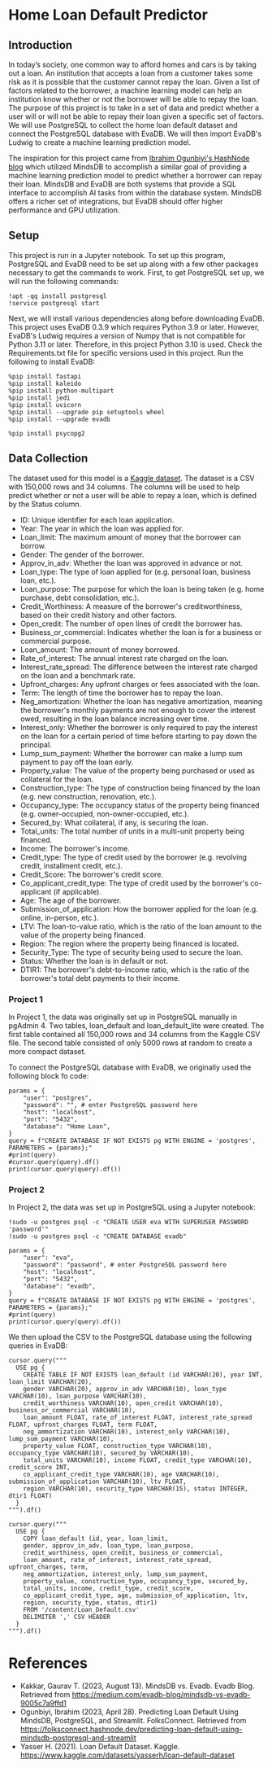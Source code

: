 # Home Loan Default Predictor

## Introduction

In today’s society, one common way to afford homes and cars is by taking out a loan. An institution that accepts a loan from a customer takes some risk as it is possible that the customer cannot repay the loan. Given a list of factors related to the borrower, a machine learning model can help an institution know whether or not the borrower will be able to repay the loan. The purpose of this project is to take in a set of data and predict whether a user will or will not be able to repay their loan given a specific set of factors. We will use PostgreSQL to collect the home loan default dataset and connect the PostgreSQL database with EvaDB. We will then import EvaDB's Ludwig to create a machine learning prediction model.

The inspiration for this project came from [Ibrahim Ogunbiyi's HashNode blog](https://folksconnect.hashnode.dev/predicting-loan-default-using-mindsdb-postgresql-and-streamlit) which utilized MindsDB to accomplish a similar goal of providing a machine learning prediction model to predict whether a borrower can repay their loan. MindsDB and EvaDB are both systems that provide a SQL interface to accomplish AI tasks from within the database system. MindsDB offers a richer set of integrations, but EvaDB should offer higher performance and GPU utilization.

## Setup

This project is run in a Jupyter notebook. To set up this program, PostgreSQL and EvaDB need to be set up along with a few other packages necessary to get the commands to work. First, to get PostgreSQL set up, we will run the following commands:

```
!apt -qq install postgresql
!service postgresql start
```

Next, we will install various dependencies along before downloading EvaDB. This project uses EvaDB 0.3.9 which requires Python 3.9 or later. However, EvaDB's Ludwig requires a version of Numpy that is not compatible for Python 3.11 or later. Therefore, in this project Python 3.10 is used. Check the Requirements.txt file for specific versions used in this project. Run the following to install EvaDB:

```
%pip install fastapi
%pip install kaleido
%pip install python-multipart
%pip install jedi
%pip install uvicorn
%pip install --upgrade pip setuptools wheel
%pip install --upgrade evadb

%pip install psycopg2
```

## Data Collection

The dataset used for this model is a [Kaggle dataset](https://www.kaggle.com/datasets/yasserh/loan-default-dataset). The dataset is a CSV with 150,000 rows and 34 columns. The columns will be used to help predict whether or not a user will be able to repay a loan, which is defined by the Status column.

* ID: Unique identifier for each loan application.
* Year: The year in which the loan was applied for.
* Loan_limit: The maximum amount of money that the borrower can borrow.
* Gender: The gender of the borrower.
* Approv_in_adv: Whether the loan was approved in advance or not.
* Loan_type: The type of loan applied for (e.g. personal loan, business loan, etc.).
* Loan_purpose: The purpose for which the loan is being taken (e.g. home purchase, debt consolidation, etc.).
* Credit_Worthiness: A measure of the borrower's creditworthiness, based on their credit history and other factors.
* Open_credit: The number of open lines of credit the borrower has.
* Business_or_commercial: Indicates whether the loan is for a business or commercial purpose.
* Loan_amount: The amount of money borrowed.
* Rate_of_interest: The annual interest rate charged on the loan.
* Interest_rate_spread: The difference between the interest rate charged on the loan and a benchmark rate.
* Upfront_charges: Any upfront charges or fees associated with the loan.
* Term: The length of time the borrower has to repay the loan.
* Neg_amortization: Whether the loan has negative amortization, meaning the borrower's monthly payments are not enough to cover the interest owed, resulting in the loan balance increasing over time.
* Interest_only: Whether the borrower is only required to pay the interest on the loan for a certain period of time before starting to pay down the principal.
* Lump_sum_payment: Whether the borrower can make a lump sum payment to pay off the loan early.
* Property_value: The value of the property being purchased or used as collateral for the loan.
* Construction_type: The type of construction being financed by the loan (e.g. new construction, renovation, etc.).
* Occupancy_type: The occupancy status of the property being financed (e.g. owner-occupied, non-owner-occupied, etc.).
* Secured_by: What collateral, if any, is securing the loan.
* Total_units: The total number of units in a multi-unit property being financed.
* Income: The borrower's income.
* Credit_type: The type of credit used by the borrower (e.g. revolving credit, installment credit, etc.).
* Credit_Score: The borrower's credit score.
* Co_applicant_credit_type: The type of credit used by the borrower's co-applicant (if applicable).
* Age: The age of the borrower.
* Submission_of_application: How the borrower applied for the loan (e.g. online, in-person, etc.).
* LTV: The loan-to-value ratio, which is the ratio of the loan amount to the value of the property being financed.
* Region: The region where the property being financed is located.
* Security_Type: The type of security being used to secure the loan.
* Status: Whether the loan is in default or not.
* DTIR1: The borrower's debt-to-income ratio, which is the ratio of the borrower's total debt payments to their income.

### Project 1

In Project 1, the data was originally set up in PostgreSQL manually in pgAdmin 4. Two tables, loan_default and loan_default_lite were created. The first table contained all 150,000 rows and 34 columns from the Kaggle CSV file. The second table consisted of only 5000 rows at random to create a more compact dataset.

To connect the PostgreSQL database with EvaDB, we originally used the following block fo code:
```
params = {
    "user": "postgres",
    "password": "", # enter PostgreSQL password here
    "host": "localhost",
    "port": "5432",
    "database": "Home Loan",
}
query = f"CREATE DATABASE IF NOT EXISTS pg WITH ENGINE = 'postgres', PARAMETERS = {params};"
#print(query)
#cursor.query(query).df()
print(cursor.query(query).df())
```

### Project 2

In Project 2, the data was set up in PostgreSQL using a Jupyter notebook:
```
!sudo -u postgres psql -c "CREATE USER eva WITH SUPERUSER PASSWORD 'password'"
!sudo -u postgres psql -c "CREATE DATABASE evadb"

params = {
    "user": "eva",
    "password": "password", # enter PostgreSQL password here
    "host": "localhost",
    "port": "5432",
    "database": "evadb",
}
query = f"CREATE DATABASE IF NOT EXISTS pg WITH ENGINE = 'postgres', PARAMETERS = {params};"
#print(query)
print(cursor.query(query).df())
```

We then upload the CSV to the PostgreSQL database using the following queries in EvaDB:
```
cursor.query("""
  USE pg {
    CREATE TABLE IF NOT EXISTS loan_default (id VARCHAR(20), year INT, loan_limit VARCHAR(20),
    gender VARCHAR(20), approv_in_adv VARCHAR(10), loan_type VARCHAR(10), loan_purpose VARCHAR(10),
    credit_worthiness VARCHAR(10), open_credit VARCHAR(10), business_or_commercial VARCHAR(10),
    loan_amount FLOAT, rate_of_interest FLOAT, interest_rate_spread FLOAT, upfront_charges FLOAT, term FLOAT,
    neg_ammortization VARCHAR(10), interest_only VARCHAR(10), lump_sum_payment VARCHAR(10),
    property_value FLOAT, construction_type VARCHAR(10), occupancy_type VARCHAR(10), secured_by VARCHAR(10),
    total_units VARCHAR(10), income FLOAT, credit_type VARCHAR(10), credit_score INT,
    co_applicant_credit_type VARCHAR(10), age VARCHAR(10), submission_of_application VARCHAR(10), ltv FLOAT,
    region VARCHAR(10), security_type VARCHAR(15), status INTEGER, dtir1 FLOAT)
  }
""").df()

cursor.query("""
  USE pg {
    COPY loan_default (id, year, loan_limit,
    gender, approv_in_adv, loan_type, loan_purpose,
    credit_worthiness, open_credit, business_or_commercial,
    loan_amount, rate_of_interest, interest_rate_spread, upfront_charges, term,
    neg_ammortization, interest_only, lump_sum_payment,
    property_value, construction_type, occupancy_type, secured_by,
    total_units, income, credit_type, credit_score,
    co_applicant_credit_type, age, submission_of_application, ltv,
    region, security_type, status, dtir1)
    FROM '/content/Loan_Default.csv'
    DELIMITER ',' CSV HEADER
  }
""").df()
```

# References

* Kakkar, Gaurav T. (2023, August 13). MindsDB vs. Evadb. Evadb Blog. Retrieved from https://medium.com/evadb-blog/mindsdb-vs-evadb-9005c7a9ffd1
* Ogunbiyi, Ibrahim (2023, April 28). Predicting Loan Default Using MindsDB, PostgreSQL, and Streamlit. FolksConnect. Retrieved from https://folksconnect.hashnode.dev/predicting-loan-default-using-mindsdb-postgresql-and-streamlit
* Yasser H. (2021). Loan Default Dataset. Kaggle. https://www.kaggle.com/datasets/yasserh/loan-default-dataset
